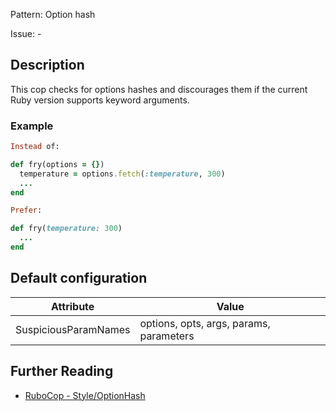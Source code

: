 Pattern: Option hash

Issue: -

## Description

This cop checks for options hashes and discourages them if the
current Ruby version supports keyword arguments.

### Example

```ruby
Instead of:

def fry(options = {})
  temperature = options.fetch(:temperature, 300)
  ...
end

Prefer:

def fry(temperature: 300)
  ...
end
```

## Default configuration

Attribute | Value
--- | ---
SuspiciousParamNames | options, opts, args, params, parameters

## Further Reading

* [RuboCop - Style/OptionHash](https://rubocop.readthedocs.io/en/latest/cops_style/#styleoptionhash)
